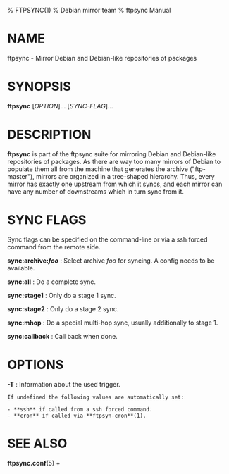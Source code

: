 % FTPSYNC(1)
% Debian mirror team
% ftpsync Manual

# NAME
ftpsync - Mirror Debian and Debian-like repositories of packages

# SYNOPSIS
**ftpsync** [_OPTION_]... [_SYNC-FLAG_]...

# DESCRIPTION

**ftpsync** is part of the ftpsync suite for mirroring Debian and Debian-like
repositories of packages.  As there are way too many mirrors of Debian to populate
them all from the machine that generates the archive ("ftp-master"), mirrors are
organized in a tree-shaped hierarchy.  Thus, every mirror has exactly one upstream
from which it syncs, and each mirror can have any number of downstreams which in
turn sync from it.

# SYNC FLAGS

Sync flags can be specified on the command-line or via a ssh forced command from the remote side.

**sync:archive:_foo_**
: Select archive _foo_ for syncing.  A config needs to be available.

**sync:all**
: Do a complete sync.

**sync:stage1**
: Only do a stage 1 sync.

**sync:stage2**
: Only do a stage 2 sync.

**sync:mhop**
: Do a special multi-hop sync, usually additionally to stage 1.

**sync:callback**
: Call back when done.

# OPTIONS

**-T**
:   Information about the used trigger.

    If undefined the following values are automatically set:

    - **ssh** if called from a ssh forced command.
    - **cron** if called via **ftpsyn-cron**(1).

# SEE ALSO
**ftpsync.conf**(5) +

